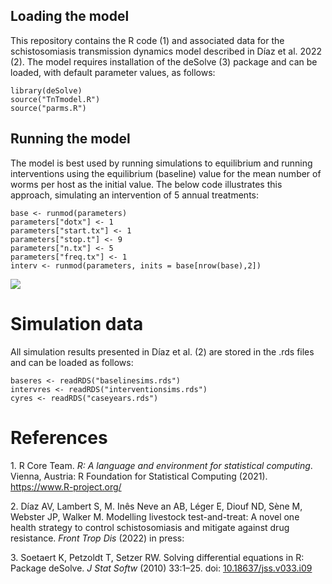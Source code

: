 ## Loading the model

This repository contains the R code (1) and associated data for the
schistosomiasis transmission dynamics model described in Díaz et
al. 2022 (2). The model requires installation of the deSolve (3) package
and can be loaded, with default parameter values, as follows:

    library(deSolve)
    source("TnTmodel.R")
    source("parms.R")

## Running the model

The model is best used by running simulations to equilibrium and running
interventions using the equilibrium (baseline) value for the mean number
of worms per host as the initial value. The below code illustrates this
approach, simulating an intervention of 5 annual treatments:

    base <- runmod(parameters)
    parameters["dotx"] <- 1
    parameters["start.tx"] <- 1
    parameters["stop.t"] <- 9
    parameters["n.tx"] <- 5
    parameters["freq.tx"] <- 1
    interv <- runmod(parameters, inits = base[nrow(base),2])

![](README_files/figure-markdown_strict/plotmod-1.png)

# Simulation data

All simulation results presented in Díaz et al. (2) are stored in the
.rds files and can be loaded as follows:

    baseres <- readRDS("baselinesims.rds")
    intervres <- readRDS("interventionsims.rds")
    cyres <- readRDS("caseyears.rds")

# References

<span class="csl-left-margin">1. </span><span class="csl-right-inline">R
Core Team. *R: A language and environment for statistical computing*.
Vienna, Austria: R Foundation for Statistical Computing (2021).
<https://www.R-project.org/></span>

<span class="csl-left-margin">2. </span><span
class="csl-right-inline">Díaz AV, Lambert S, M. Inês Neve an AB, Léger
E, Diouf ND, Sène M, Webster JP, Walker M. Modelling livestock
test-and-treat: A novel one health strategy to control schistosomiasis
and mitigate against drug resistance. *Front Trop Dis* (2022) in
press:</span>

<span class="csl-left-margin">3. </span><span
class="csl-right-inline">Soetaert K, Petzoldt T, Setzer RW. Solving
differential equations in R: Package deSolve. *J Stat Softw* (2010)
33:1–25. doi:
[10.18637/jss.v033.i09](https://doi.org/10.18637/jss.v033.i09)</span>
